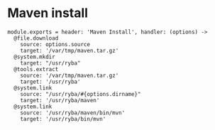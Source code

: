 
# Maven install

    module.exports = header: 'Maven Install', handler: (options) ->
      @file.download
        source: options.source
        target: '/var/tmp/maven.tar.gz'
      @system.mkdir
        target: "/usr/ryba"
      @tools.extract
        source: '/var/tmp/maven.tar.gz'
        target: '/usr/ryba'
      @system.link
        source: "/usr/ryba/#{options.dirname}"
        target: '/usr/ryba/maven'
      @system.link
        source: '/usr/ryba/maven/bin/mvn'
        target: '/usr/ryba/bin/mvn'
